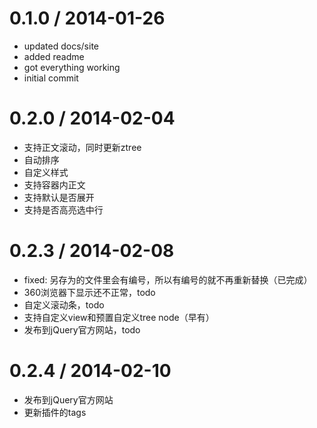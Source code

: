 0.1.0 / 2014-01-26
==================

  * updated docs/site
  * added readme
  * got everything working
  * initial commit
  
0.2.0 / 2014-02-04
==================
  
  * 支持正文滚动，同时更新ztree
  * 自动排序
  * 自定义样式
  * 支持容器内正文
  * 支持默认是否展开
  * 支持是否高亮选中行



0.2.3 / 2014-02-08
==================

  * fixed: 另存为的文件里会有编号，所以有编号的就不再重新替换（已完成）
  * 360浏览器下显示还不正常，todo
  * 自定义滚动条，todo
  * 支持自定义view和预置自定义tree node（早有）
  * 发布到jQuery官方网站，todo
  

0.2.4 / 2014-02-10
==================

  * 发布到jQuery官方网站
  * 更新插件的tags
